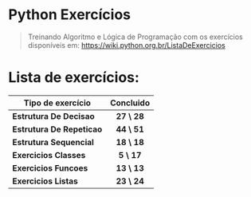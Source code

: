 # **Python Exercícios**
> Treinando Algoritmo e Lógica de Programação com os exercícios disponíveis em: https://wiki.python.org.br/ListaDeExercicios

# Lista de exercícios:

| Tipo de exercício          | Concluido   |
| -------------------------- | :---------: |
| **Estrutura De Decisao**   | **27 \ 28** |
| **Estrutura De Repeticao** | **44 \ 51** |
| **Estrutura Sequencial**   | **18 \ 18** |
| **Exercicios Classes**     | **5 \ 17**  |
| **Exercicios Funcoes**     | **13 \ 13** |
| **Exercicios Listas**      | **23 \ 24** |

